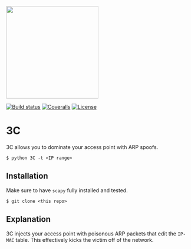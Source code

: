 
<img src="https://github.com/PyDever/AirCat/blob/master/img/3c%20(1).png" width="250">

 [![Build status](https://ci.appveyor.com/api/projects/status/pjxh5g91jpbh7t84?svg=true)](https://ci.appveyor.com/project/tygerbytes/resourcefitness) 
[![Coveralls](https://coveralls.io/repos/github/tygerbytes/ResourceFitness/badge.svg?branch=master)](https://coveralls.io/github/tygerbytes/ResourceFitness?branch=master) 
[![License](https://img.shields.io/badge/License-BSD%202--Clause-orange.svg)](https://opensource.org/licenses/BSD-2-Clause)
<br>

# 3C
3C allows you to dominate your access point with ARP spoofs.
```
$ python 3C -t <IP range>
```

## Installation 
Make sure to have `scapy` fully installed and tested.
```
$ git clone <this repo>
```

## Explanation
3C injects your access point with poisonous ARP packets that 
edit the `IP-MAC` table. This effectively kicks the victim off of the
network.


